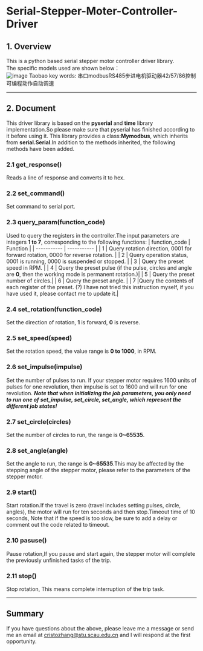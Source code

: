 # Serial-Stepper-Moter-Controller-Driver
## 1. Overview
 This is a python based serial stepper motor controller driver library.  
  The specific models used are shown below：  
  ![image](https://github.com/WikChang/Serial-Stepper-Moter-Controller-Driver/blob/main/image/502d6c870e4adb04e1f16087e195345.jpg)
  Taobao key words: 串口modbusRS485步进电机驱动器42/57/86控制可编程动作自动调速

 ---

## 2. Document
 This driver library is based on the **pyserial** and **time** library implementation.So please make sure that pyserial has finished according to it before using it.
 This library provides a class:**Mymodbus**, which inherits from **serial.Serial**.In addition to the methods inherited, the following methods have been added.

### 2.1 get_response()
 Reads a line of response and converts it to hex.

### 2.2 set_command()
 Set command to serial port.

### 2.3 query_param(function_code)
 Used to query the registers in the controller.The input parameters are integers **1 to 7**, corresponding to the following functions:
 | function_code | Function |
 | ----------- | ----------- |
 | 1 | Query rotation direction, 0001 for forward rotation, 0000 for reverse rotation. |
 | 2 | Query operation status, 0001 is running, 0000 is suspended or stopped. |
 | 3 | Query the preset speed in RPM. |
 | 4 | Query the preset pulse (if the pulse, circles and angle are **0**, then the working mode is permanent rotation.)|
 | 5 | Query the preset number of circles.|
 | 6 | Query the preset angle. |
 | 7 |Query the contents of each register of the preset. (?) I have not tried this instruction myself, if you have used it, please contact me to update it.|

 ### 2.4 set_rotation(function_code)
  Set the direction of rotation, **1** is forward, **0** is reverse.

 ### 2.5 set_speed(speed)
 Set the rotation speed, the value range is **0 to 1000**, in RPM.

 ### 2.6 set_impulse(impulse)
Set the number of pulses to run. If your stepper motor requires 1600 units of pulses for one revolution, then impulse is set to 1600 and will run for one revolution.
***Note that when initializing the job parameters, you only need to run one of set_impulse, set_circle, set_angle, which represent the different job states!***

### 2.7 set_circle(circles)
Set the number of circles to run, the range is **0~65535**.

### 2.8 set_angle(angle)
Set the angle to run, the range is **0~65535**.This may be affected by the stepping angle of the stepper motor, please refer to the parameters of the stepper motor.

### 2.9 start()
Start rotation.If the travel is zero (travel includes setting pulses, circle, angles), the motor will run for ten seconds and then stop.Timeout time of 10 seconds, Note that if the speed is too slow, be sure to add a delay or comment out the code related to timeout.

### 2.10 pasuse()
Pause rotation,If you pause and start again, the stepper motor will complete the previously unfinished tasks of the trip.

### 2.11 stop()
Stop rotation, This means complete interruption of the trip task.

---

## Summary
If you have questions about the above, please leave me a message or send me an email at cristozhang@stu.scau.edu.cn and I will respond at the first opportunity.
